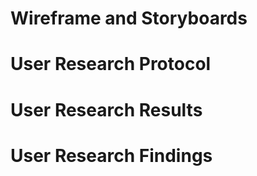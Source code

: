 
# Wireframe and Storyboards


# User Research Protocol


# User Research Results


# User Research Findings



